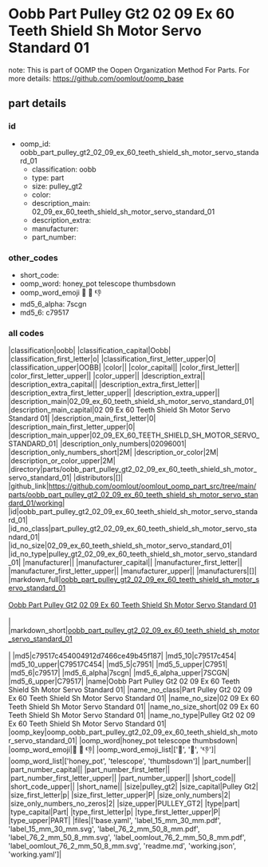 # Oobb Part Pulley Gt2 02 09 Ex 60 Teeth Shield Sh Motor Servo Standard 01  

note: This is part of OOMP the Oopen Organization Method For Parts. For more details: https://github.com/oomlout/oomp_base

##  part details





### id
* oomp_id: oobb_part_pulley_gt2_02_09_ex_60_teeth_shield_sh_motor_servo_standard_01
  * classification: oobb
  * type: part
  * size: pulley_gt2
  * color: 
  * description_main: 02_09_ex_60_teeth_shield_sh_motor_servo_standard_01
  * description_extra: 
  * manufacturer: 
  * part_number: 

### other_codes
* short_code: 
* oomp_word: honey_pot telescope thumbsdown
* oomp_word_emoji :honey_pot: :telescope: :thumbsdown:
* md5_6_alpha: 7scgn
* md5_6: c79517

### all codes 
|classification|oobb|
|classification_capital|Oobb|
|classification_first_letter|o|
|classification_first_letter_upper|O|
|classification_upper|OOBB|
|color||
|color_capital||
|color_first_letter||
|color_first_letter_upper||
|color_upper||
|description_extra||
|description_extra_capital||
|description_extra_first_letter||
|description_extra_first_letter_upper||
|description_extra_upper||
|description_main|02_09_ex_60_teeth_shield_sh_motor_servo_standard_01|
|description_main_capital|02 09 Ex 60 Teeth Shield Sh Motor Servo Standard 01|
|description_main_first_letter|0|
|description_main_first_letter_upper|0|
|description_main_upper|02_09_EX_60_TEETH_SHIELD_SH_MOTOR_SERVO_STANDARD_01|
|description_only_numbers|02096001|
|description_only_numbers_short|2M|
|description_or_color|2M|
|description_or_color_upper|2M|
|directory|parts/oobb_part_pulley_gt2_02_09_ex_60_teeth_shield_sh_motor_servo_standard_01|
|distributors|[]|
|github_link|https://github.com/oomlout/oomlout_oomp_part_src/tree/main/parts/oobb_part_pulley_gt2_02_09_ex_60_teeth_shield_sh_motor_servo_standard_01/working|
|id|oobb_part_pulley_gt2_02_09_ex_60_teeth_shield_sh_motor_servo_standard_01|
|id_no_class|part_pulley_gt2_02_09_ex_60_teeth_shield_sh_motor_servo_standard_01|
|id_no_size|02_09_ex_60_teeth_shield_sh_motor_servo_standard_01|
|id_no_type|pulley_gt2_02_09_ex_60_teeth_shield_sh_motor_servo_standard_01|
|manufacturer||
|manufacturer_capital||
|manufacturer_first_letter||
|manufacturer_first_letter_upper||
|manufacturer_upper||
|manufacturers|[]|
|markdown_full|[oobb_part_pulley_gt2_02_09_ex_60_teeth_shield_sh_motor_servo_standard_01](https://github.com/oomlout/oomlout_oomp_part_src/tree/main/parts/oobb_part_pulley_gt2_02_09_ex_60_teeth_shield_sh_motor_servo_standard_01/working)<br>[](https://github.com/oomlout/oomlout_oomp_part_src/tree/main/parts/oobb_part_pulley_gt2_02_09_ex_60_teeth_shield_sh_motor_servo_standard_01/working)<br>[Oobb Part Pulley Gt2 02 09 Ex 60 Teeth Shield Sh Motor Servo Standard 01](https://github.com/oomlout/oomlout_oomp_part_src/tree/main/parts/oobb_part_pulley_gt2_02_09_ex_60_teeth_shield_sh_motor_servo_standard_01/working)<br><br>|
|markdown_short|[oobb_part_pulley_gt2_02_09_ex_60_teeth_shield_sh_motor_servo_standard_01](https://github.com/oomlout/oomlout_oomp_part_src/tree/main/parts/oobb_part_pulley_gt2_02_09_ex_60_teeth_shield_sh_motor_servo_standard_01/working)<br><br>|
|md5|c79517c454004912d7466ce49b45f187|
|md5_10|c79517c454|
|md5_10_upper|C79517C454|
|md5_5|c7951|
|md5_5_upper|C7951|
|md5_6|c79517|
|md5_6_alpha|7scgn|
|md5_6_alpha_upper|7SCGN|
|md5_6_upper|C79517|
|name|Oobb Part Pulley Gt2 02 09 Ex 60 Teeth Shield Sh Motor Servo Standard 01|
|name_no_class|Part Pulley Gt2 02 09 Ex 60 Teeth Shield Sh Motor Servo Standard 01|
|name_no_size|02 09 Ex 60 Teeth Shield Sh Motor Servo Standard 01|
|name_no_size_short|02 09 Ex 60 Teeth Shield Sh Motor Servo Standard 01|
|name_no_type|Pulley Gt2 02 09 Ex 60 Teeth Shield Sh Motor Servo Standard 01|
|oomp_key|oomp_oobb_part_pulley_gt2_02_09_ex_60_teeth_shield_sh_motor_servo_standard_01|
|oomp_word|honey_pot telescope thumbsdown|
|oomp_word_emoji|:honey_pot: :telescope: :thumbsdown:|
|oomp_word_emoji_list|[':honey_pot:', ':telescope:', ':thumbsdown:']|
|oomp_word_list|['honey_pot', 'telescope', 'thumbsdown']|
|part_number||
|part_number_capital||
|part_number_first_letter||
|part_number_first_letter_upper||
|part_number_upper||
|short_code||
|short_code_upper||
|short_name||
|size|pulley_gt2|
|size_capital|Pulley Gt2|
|size_first_letter|p|
|size_first_letter_upper|P|
|size_only_numbers|2|
|size_only_numbers_no_zeros|2|
|size_upper|PULLEY_GT2|
|type|part|
|type_capital|Part|
|type_first_letter|p|
|type_first_letter_upper|P|
|type_upper|PART|
|files|['base.yaml', 'label_15_mm_30_mm.pdf', 'label_15_mm_30_mm.svg', 'label_76_2_mm_50_8_mm.pdf', 'label_76_2_mm_50_8_mm.svg', 'label_oomlout_76_2_mm_50_8_mm.pdf', 'label_oomlout_76_2_mm_50_8_mm.svg', 'readme.md', 'working.json', 'working.yaml']|
